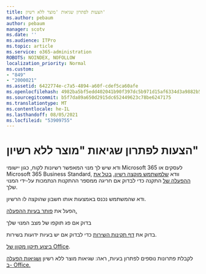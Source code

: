 ```yaml
---
title: הצעות לפתרון שגיאות 'מוצר ללא רשיון'
ms.author: pebaum
author: pebaum
manager: scotv
ms.date: ''
ms.audience: ITPro
ms.topic: article
ms.service: o365-administration
ROBOTS: NOINDEX, NOFOLLOW
localization_priority: Normal
ms.custom:
- "849"
- "2000021"
ms.assetid: 6422774e-c7a5-4894-a60f-cdef5ca60afe
ms.openlocfilehash: 4982ba5bf5edd402041b90f397dc5b971d15af6334d3a9882b59de182fec8c7a
ms.sourcegitcommit: b5f7da89a650d2915dc652449623c78be6247175
ms.translationtype: MT
ms.contentlocale: he-IL
ms.lasthandoff: 08/05/2021
ms.locfileid: "53909755"
---
```

# <a name="suggestions-for-solving-unlicensed-product-errors"></a>הצעות לפתרון שגיאות "מוצר ללא רשיון"

ודא שיש לך מנוי המאפשר רשיונות לקוח, כגון יישומי Microsoft 365 לעסקים או Microsoft 365 Business Standard, וודא [שלמשתמש מוקצה רשיון.](https://docs.microsoft.com/microsoft-365/admin/add-users/add-users) [בטל את ההפעלה של](https://docs.microsoft.com/microsoft-365/admin/add-users/delete-a-user) התקנה כדי לבדוק אם חריגה ממספר ההתקנות הנתמכות על-ידי המנוי שלך.
  
ודא שהמשתמש נכנס באמצעות אותו חשבון שהוקצה לו הרשיון.
  
הפעל את [פותר בעיות ההפעלה.](https://aka.ms/SARA-OfficeActivation-Alchemy)
  
בדוק אם פג תוקפו של מצב המנוי שלך
  
בדוק את [דף תקינות השירות](https://docs.microsoft.com/office365/enterprise/view-service-health) כדי לבדוק אם יש בעיות ידועות בשירות.
  
[ביצוע תיקון מקוון של Office](https://support.office.com/Article/7821d4b6-7c1d-4205-aa0e-a6b40c5bb88b?wt.mc_id=Alchemy_ClientDIA).
  
לקבלת פתרונות נוספים לפתרון בעיות, ראה: שגיאות מוצר ללא רשיון [ושגיאות הפעלה ב- Office.](https://support.office.com/Article/0d23d3c0-c19c-4b2f-9845-5344fedc4380?wt.mc_id=Alchemy_ClientDIA)
  